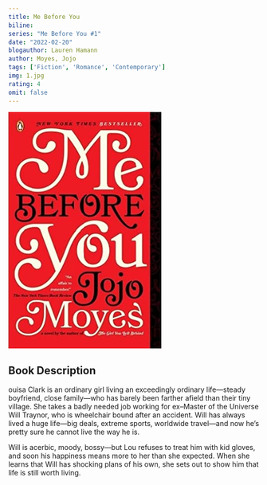 ```yaml
---
title: Me Before You
biline:
series: "Me Before You #1" 
date: "2022-02-20"
blogauthor: Lauren Hamann
author: Moyes, Jojo
tags: ['Fiction', 'Romance', 'Contemporary']
img: 1.jpg
rating: 4
omit: false
---
```


![Book Cover](1.jpg)

## Book Description

ouisa Clark is an ordinary girl living an exceedingly ordinary life—steady boyfriend, close family—who has barely been farther afield than their tiny village. She takes a badly needed job working for ex–Master of the Universe Will Traynor, who is wheelchair bound after an accident. Will has always lived a huge life—big deals, extreme sports, worldwide travel—and now he’s pretty sure he cannot live the way he is.

Will is acerbic, moody, bossy—but Lou refuses to treat him with kid gloves, and soon his happiness means more to her than she expected. When she learns that Will has shocking plans of his own, she sets out to show him that life is still worth living.